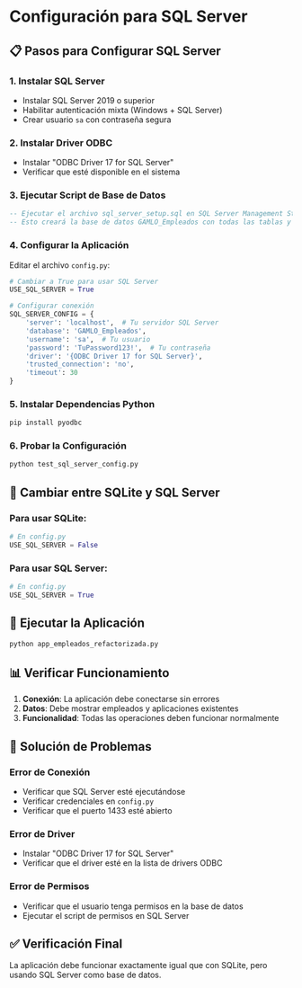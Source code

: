 # Configuración para SQL Server

## 📋 Pasos para Configurar SQL Server

### 1. Instalar SQL Server
- Instalar SQL Server 2019 o superior
- Habilitar autenticación mixta (Windows + SQL Server)
- Crear usuario `sa` con contraseña segura

### 2. Instalar Driver ODBC
- Instalar "ODBC Driver 17 for SQL Server"
- Verificar que esté disponible en el sistema

### 3. Ejecutar Script de Base de Datos
```sql
-- Ejecutar el archivo sql_server_setup.sql en SQL Server Management Studio
-- Esto creará la base de datos GAMLO_Empleados con todas las tablas y vistas
```

### 4. Configurar la Aplicación
Editar el archivo `config.py`:

```python
# Cambiar a True para usar SQL Server
USE_SQL_SERVER = True

# Configurar conexión
SQL_SERVER_CONFIG = {
    'server': 'localhost',  # Tu servidor SQL Server
    'database': 'GAMLO_Empleados',
    'username': 'sa',  # Tu usuario
    'password': 'TuPassword123!',  # Tu contraseña
    'driver': '{ODBC Driver 17 for SQL Server}',
    'trusted_connection': 'no',
    'timeout': 30
}
```

### 5. Instalar Dependencias Python
```bash
pip install pyodbc
```

### 6. Probar la Configuración
```bash
python test_sql_server_config.py
```

## 🔄 Cambiar entre SQLite y SQL Server

### Para usar SQLite:
```python
# En config.py
USE_SQL_SERVER = False
```

### Para usar SQL Server:
```python
# En config.py
USE_SQL_SERVER = True
```

## 🚀 Ejecutar la Aplicación
```bash
python app_empleados_refactorizada.py
```

## 📊 Verificar Funcionamiento

1. **Conexión**: La aplicación debe conectarse sin errores
2. **Datos**: Debe mostrar empleados y aplicaciones existentes
3. **Funcionalidad**: Todas las operaciones deben funcionar normalmente

## 🔧 Solución de Problemas

### Error de Conexión
- Verificar que SQL Server esté ejecutándose
- Verificar credenciales en `config.py`
- Verificar que el puerto 1433 esté abierto

### Error de Driver
- Instalar "ODBC Driver 17 for SQL Server"
- Verificar que el driver esté en la lista de drivers ODBC

### Error de Permisos
- Verificar que el usuario tenga permisos en la base de datos
- Ejecutar el script de permisos en SQL Server

## ✅ Verificación Final

La aplicación debe funcionar exactamente igual que con SQLite, pero usando SQL Server como base de datos.
